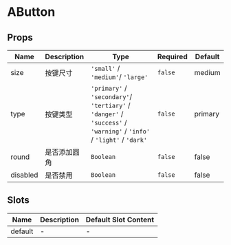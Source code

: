 # AButton

## Props


|Name|Description|Type|Required|Default|
|---|---|---|---|---|
|size|按键尺寸|`'small'` / `'medium'`/ `'large'`|`false`|medium|
|type|按键类型|`'primary'` / `'secondary'`/ `'tertiary'` / `'danger'` / `'success'` / `'warning'` / `'info'` / `'light'` / `'dark'`|`false`|primary|
|round|是否添加圆角|`Boolean`|`false`|false|
|disabled|是否禁用|`Boolean`|`false`|false|




## Slots


|Name|Description|Default Slot Content|
|---|---|---|
|default|-|-|




